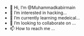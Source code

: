 - 👋 Hi, I’m @Muhammadkabirmain
- 👀 I’m interested in hacking...
- 🌱 I’m currently learning medeical...
- 💞️ I’m looking to collaborate on ...
- 📫 How to reach me ...

<!---
Muhammadkabirmain/Muhammadkabirmain is a ✨ special ✨ repository because its `README.md` (this file) appears on your GitHub profile.
You can click the Preview link to take a look at your changes.
--->
